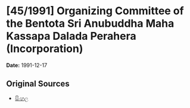 # [45/1991] Organizing Committee of the Bentota Sri Anubuddha Maha Kassapa Dalada Perahera (Incorporation)

**Date:** 1991-12-17

## Original Sources

- [සිංහල](https://documents.gov.lk/view/acts/1991/12/45-1991_S.pdf)
